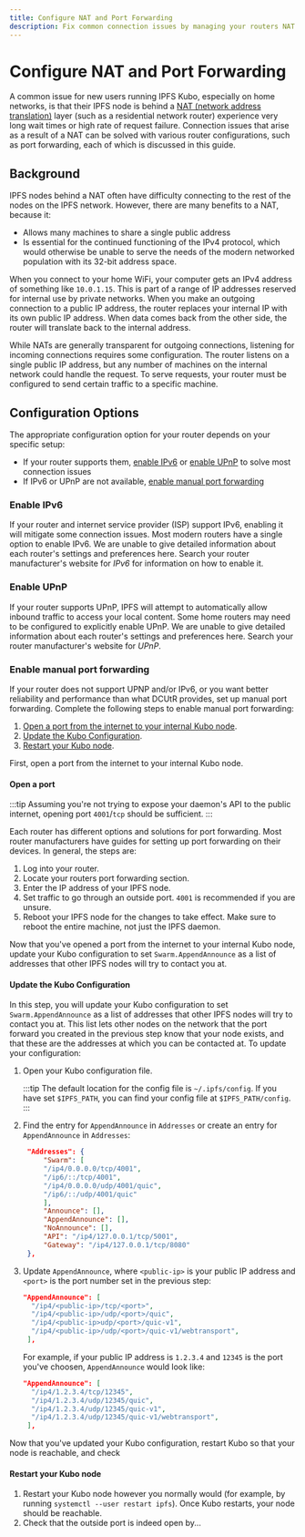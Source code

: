 ```yaml
---
title: Configure NAT and Port Forwarding
description: Fix common connection issues by managing your routers NAT and forwarding ports so other IPFS nodes can interact with your node.
---
```


# Configure NAT and Port Forwarding

A common issue for new users running IPFS Kubo, especially on home networks, is that their IPFS node is behind a [NAT (network address translation)](../concepts/glossary.md#nat) layer (such as a residential network router) experience very long wait times or high rate of request failure.
Connection issues that arise as a result of a NAT can be solved with various router configurations, such as port forwarding, each of which is discussed in this guide. 


## Background 

IPFS nodes behind a NAT often have difficulty connecting to the rest of the nodes on the IPFS network. However, there are many benefits to a NAT, because it:

- Allows many machines to share a single public address
- Is essential for the continued functioning of the IPv4 protocol, which would otherwise be unable to serve the needs of the modern networked population with its 32-bit address space.

When you connect to your home WiFi, your computer gets an IPv4 address of something like `10.0.1.15`. This is part of a range of IP addresses reserved for internal use by private networks. When you make an outgoing connection to a public IP address, the router replaces your internal IP with its own public IP address. When data comes back from the other side, the router will translate back to the internal address.

While NATs are generally transparent for outgoing connections, listening for incoming connections requires some configuration. The router listens on a single public IP address, but any number of machines on the internal network could handle the request. To serve requests, your router must be configured to send certain traffic to a specific machine. 

## Configuration Options

The appropriate configuration option for your router depends on your specific setup:

- If your router supports them, [enable IPv6](#enable-ipv6) or [enable UPnP](#enable-upnp) to solve most connection issues
- If IPv6 or UPnP are not available, [enable manual port forwarding](#enable-manual-port-forwarding)

### Enable IPv6

If your router and internet service provider (ISP) support IPv6, enabling it will mitigate some connection issues. Most modern routers have a single option to enable IPv6. We are unable to give detailed information about each router's settings and preferences here. Search your router manufacturer's website for _IPv6_ for information on how to enable it.

### Enable UPnP

If your router supports UPnP, IPFS will attempt to automatically allow inbound traffic to access your local content. Some home routers may need to be configured to explicitly enable UPnP. We are unable to give detailed information about each router's settings and preferences here. Search your router manufacturer's website for _UPnP_.

<!--
### Enable DCUtR Holepunching 

Not sure what to put here

Is there a recommended repo or libp2p docs link that we can link to here that explains how to set this up for Kubo? 

https://github.com/libp2p/specs/blob/master/relay/DCUtR.md doesn't seem right

https://docs.libp2p.io/concepts/nat/hole-punching/#phase-ii-hole-punching? seems to be mostly conceptual

https://blog.ipfs.tech/2022-01-20-libp2p-hole-punching/ seems to just explain the theory

Maybe https://docs.rs/libp2p/latest/libp2p/tutorials/hole_punching/index.html and tell the reader that they can follow this tutorial to set up DCUtR Holepunching using Rust? Not specific to Kubo but seems like its the best we've got right now?
!-->


### Enable manual port forwarding

If your router does not support UPNP and/or IPv6, or you want better reliability and performance than what DCUtR provides, set up manual port forwarding. Complete the following steps to enable manual port forwarding:

1. [Open a port from the internet to your internal Kubo node](#open-a-port). 
1. [Update the Kubo Configuration](#update-the-kubo-configuration).
1. [Restart your Kubo node](#restart-your-kubo-node). 

First, open a port from the internet to your internal Kubo node.

#### Open a port 

:::tip
Assuming you're not trying to expose your daemon's API to the public internet, opening port `4001`/`tcp` should be sufficient.
:::

Each router has different options and solutions for port forwarding. Most router manufacturers have guides for setting up port forwarding on their devices. In general, the steps are:

1. Log into your router.
1. Locate your routers port forwarding section.
1. Enter the IP address of your IPFS node.
1. Set traffic to go through an outside port. `4001` is recommended if you are unsure.
1. Reboot your IPFS node for the changes to take effect. Make sure to reboot the entire machine, not just the IPFS daemon.

Now that you've opened a port from the internet to your internal Kubo node, update your Kubo configuration to set `Swarm.AppendAnnounce` as a list of addresses that other IPFS nodes will try to contact you at.

#### Update the Kubo Configuration

In this step, you will update your Kubo configuration to set `Swarm.AppendAnnounce` as a list of addresses that other IPFS nodes will try to contact you at. This list lets other nodes on the network that the port forward you created in the previous step know that your node exists, and that these are the addresses at which you can be contacted at. To update your configuration:

1. Open your Kubo configuration file. 

   :::tip
   The default location for the config file is `~/.ipfs/config`. If you have set `$IPFS_PATH`, you can find your config file at `$IPFS_PATH/config`.
   :::
   
1. Find the entry for `AppendAnnounce` in `Addresses` or create an entry for `AppendAnnounce` in `Addresses`:

   ```json
    "Addresses": {
        "Swarm": [
        "/ip4/0.0.0.0/tcp/4001",
        "/ip6/::/tcp/4001",
        "/ip4/0.0.0.0/udp/4001/quic",
        "/ip6/::/udp/4001/quic"
        ],
        "Announce": [],
        "AppendAnnounce": [],
        "NoAnnounce": [],
        "API": "/ip4/127.0.0.1/tcp/5001",
        "Gateway": "/ip4/127.0.0.1/tcp/8080"
    },
    ``` 

1. Update `AppendAnnounce`, where `<public-ip>` is your public IP address and `<port>` is the port number set in the previous step: 

   ```json
   "AppendAnnounce": [
     "/ip4/<public-ip>/tcp/<port>",
     "/ip4/<public-ip>/udp/<port>/quic",
     "/ip4/<public-ip>udp/<port>/quic-v1",
     "/ip4/<public-ip>/udp/<port>/quic-v1/webtransport",
    ],
   ```

   For example, if your public IP address is `1.2.3.4` and `12345` is the port you've choosen, `AppendAnnounce` would look like:

   ```json
   "AppendAnnounce": [
     "/ip4/1.2.3.4/tcp/12345",
     "/ip4/1.2.3.4/udp/12345/quic",
     "/ip4/1.2.3.4/udp/12345/quic-v1",
     "/ip4/1.2.3.4/udp/12345/quic-v1/webtransport",
    ],
   ```

Now that you've updated your Kubo configuration, restart Kubo so that your node is reachable, and check 

#### Restart your Kubo node

1. Restart your Kubo node however you normally would (for example, by running `systemctl --user restart ipfs`). Once Kubo restarts, your node should be reachable. 
1. Check that the outside port is indeed open by...